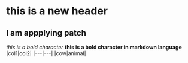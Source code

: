 # this is a new header
## I am appplying patch
*this is a bold character*
__this is a bold character in markdown language__
|col1|col2|
|---|---|
|cow|animal|
